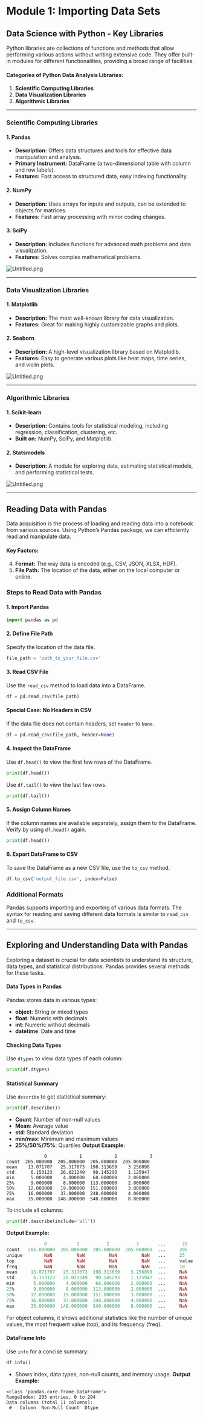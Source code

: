 

# Module 1: Importing Data Sets
## Data Science with Python - Key Libraries
Python libraries are collections of functions and methods that allow performing various actions without writing extensive code. They offer built-in modules for different functionalities, providing a broad range of facilities.
#### Categories of Python Data Analysis Libraries:
1. **Scientific Computing Libraries**
2. **Data Visualization Libraries**
3. **Algorithmic Libraries**

___
### Scientific Computing Libraries
#### 1. **Pandas**
- **Description:** Offers data structures and tools for effective data manipulation and analysis.
- **Primary Instrument:** DataFrame (a two-dimensional table with column and row labels).
- **Features:** Fast access to structured data, easy indexing functionality.
#### 2. **NumPy**
- **Description:** Uses arrays for inputs and outputs, can be extended to objects for matrices.
- **Features:** Fast array processing with minor coding changes.
#### 3. **SciPy**
- **Description:** Includes functions for advanced math problems and data visualization.
- **Features:** Solves complex mathematical problems.

![Untitled.png](https://prod-files-secure.s3.us-west-2.amazonaws.com/03e82b26-cccb-4906-bb56-adabcbdc0655/997ac361-58a8-4f04-bb0f-79fea4baa761/Untitled.png?X-Amz-Algorithm=AWS4-HMAC-SHA256&X-Amz-Content-Sha256=UNSIGNED-PAYLOAD&X-Amz-Credential=ASIAZI2LB466WCRM4JMX%2F20250204%2Fus-west-2%2Fs3%2Faws4_request&X-Amz-Date=20250204T141358Z&X-Amz-Expires=3600&X-Amz-Security-Token=IQoJb3JpZ2luX2VjEBYaCXVzLXdlc3QtMiJGMEQCIF6FP4PdOQXMZHLLLMqYGmXvOlPtkVs8bd43Xv8gPCY1AiBcR9OZoxZE0g29XF3VDf1zyWoQ3fwU1hl1Fr3pjVtmbSr%2FAwgvEAAaDDYzNzQyMzE4MzgwNSIMJRkaoEL2WgNCwtMbKtwDo1ZcCzIdi0kAh0UvW1N2CzCv%2BG2ZA0yEFhNa0NVyifMAyUzwKCnY7JJN5IKQSyDOQAd7iQUL6tKMWajZPy08Qh03Ys9KAy9nT8JLHeGcfW5xWODTaS7%2Bjni6prO%2BqV76nbK9Uq3IhcTzb6MEF%2B723BcZNWxhVjJo0EO69yG1R3q6BX%2FqxAf1s2NpT94%2BmtpDp8PFQROUS6aFHJPXqlHJ64iOIgW4jm9yJc6CWItjf86P9DJZlhsnZRuKJtIhEhjTpVjD6pg2zrHpopOay6U4p2IuNNATMZp9kC23dL7f2oIHwWlq%2BLYGxHJe%2B6HJGgwQ75QQHokALaARCzauHPgt4A5J1DDdQJncPeIc7b6YiEeJMSvWx4WklQrusueSGKOx5Gug2pPW5x39FBPMkhDVKgDYpvsggu0K4fTRBjpV8JN%2BpTiKZXREBFpaPheslzpIQFxjE7T%2F7jl8LDxzpKSzrAlWdsQjvVQFA4PiNCkl%2BCiK6F3MrDhJ0xJdoSxzxdMZDI917UOzryIkpmLDKi6hOLc04C9SSkreQs2r0DoiqhsAgEuanUZ6uER8qq1j7CUvmTYM%2BI3OpfQrtGR%2Born6vyvNvZYz5eQJjZrrzefBNzdgQo%2FTOckHGUKTUZkwy7yIvQY6pgElDQVqjSI2Ede2OpKx%2F%2FbjACDhFS5iu0nymf4RTgvFi5CHtP4KIfksSRilLa2uuJ8Cu5ZEfABWuOOQfLHglPJn4qIJaCi5UTBdYozBGoJH09c1ETNPURBKdM%2BvMxwcVB0SU1P5Jno0%2FqLjHXg2QmKvsosxOqfkv2iYJ1H0pcphIw0RoxUWam6%2B0cfRvPWKIGLFEDNE%2B1kavLGncd%2FYm59jjhykoj2z&X-Amz-Signature=470e6c636c8a71898b024b886d6930a45d73ebe5afd231190b8bb05281dbe9fa&X-Amz-SignedHeaders=host&x-id=GetObject)
___
### Data Visualization Libraries
#### 1. **Matplotlib**
- **Description:** The most well-known library for data visualization.
- **Features:** Great for making highly customizable graphs and plots.
#### 2. **Seaborn**
- **Description:** A high-level visualization library based on Matplotlib.
- **Features:** Easy to generate various plots like heat maps, time series, and violin plots.

![Untitled.png](https://prod-files-secure.s3.us-west-2.amazonaws.com/03e82b26-cccb-4906-bb56-adabcbdc0655/733d1e42-5a53-4fd8-90c1-3d85254369a6/Untitled.png?X-Amz-Algorithm=AWS4-HMAC-SHA256&X-Amz-Content-Sha256=UNSIGNED-PAYLOAD&X-Amz-Credential=ASIAZI2LB466XMJCGOLH%2F20250204%2Fus-west-2%2Fs3%2Faws4_request&X-Amz-Date=20250204T141357Z&X-Amz-Expires=3600&X-Amz-Security-Token=IQoJb3JpZ2luX2VjEBYaCXVzLXdlc3QtMiJHMEUCIQDjqBObU%2Fc9OYj0%2FkPwvnRioMJa7UKPk9hTLaTd5ivLJgIgW2bb65r6lZNboZKOM3FPT2CKCTOMXdeibJz5wkd%2BxgEq%2FwMILxAAGgw2Mzc0MjMxODM4MDUiDKRzzfNgHdrh6HIBkCrcA7gR305a5Y0O2F7Tx6VdWkVVzuJBRUWXOI%2BFphMt0IAhEzSKJXymjDgyUKK9Q%2FKBUo6YlNWnHQv72VIxr9tzNORkgXHgDtTKmHOxyB19lIAfJx%2FSx%2Fjqz2HV%2FogJ90Z8wpPEFSaJdfoQ3kTVTQluVFVa%2FJhxZHzAXRVwXqv%2F9aznTOiIviidEc90BBuOduvqdhQQ8a3ha39emb%2F0yVT%2Fegv6o3lCAnHGGjIYHic4B%2FSNa8v3MJIXeX0eIyc1xctSZCUt7WE0EzhDB%2FDoXDX7DnMeDAPBjUFMdVtd9pWnq9RQSlmJwlaNZ5QDpECQXFbMlZ94eNkWEjg4ZEJ1CrcoHP5hH0O2JJG0HE9UDmf8oEQ9DyYxqk2jUkTN6OGvcRNuLLRv09m2oHwRHeNCfbjQ2yI7GOG%2FAGuVyik1f922aOP3ODc4bbva83VaK8prmkyn8LUcX4Bd2OkJl9atciUtsR5PCMBnp8JHexfpIqJi7bXT2fgww5Y2%2F%2FYxvYmbfSt%2FElezb4DspA23LCmMvUzxTur%2B7TAT%2B8g8O4RjMF4tgJZKZkdjAFXwmgalP8pahxnqpRZs4LJPOa%2F%2F3R2Zw2lNHgcdSwK0tRBxULAMceci%2BM1gmSM1LV6EyT7cEEBKMJC9iL0GOqUBoHIAyD9SRKkrFA1Txxs70pzmfJBqQ6f%2FkhtwnY5TEgXME05TS%2BfsxM8nhKb2xCOOOrFKjiCCFzDC7Cj16IXp2fZ8%2B4KioaBUsVD86xv9eQTJn%2B2grblLFIuqe43pW2viR8%2BL9Cah3WotMh4xkgbZ0ZQlx2km1MgURe6iUsEv7tvRuYOgthpiDRGj3aUKG%2F5yPLhzV%2FDtECAfeGQSG%2B1VhlchjXZ%2B&X-Amz-Signature=3852b271f91d766b507f774df9355c3bbca83e06dfbc09a87e8714563ee651a8&X-Amz-SignedHeaders=host&x-id=GetObject)
___
### Algorithmic Libraries
#### 1. **Scikit-learn**
- **Description:** Contains tools for statistical modeling, including regression, classification, clustering, etc.
- **Built on:** NumPy, SciPy, and Matplotlib.
#### 2. **Statsmodels**
- **Description:** A module for exploring data, estimating statistical models, and performing statistical tests.

![Untitled.png](https://prod-files-secure.s3.us-west-2.amazonaws.com/03e82b26-cccb-4906-bb56-adabcbdc0655/c62885f5-417d-4179-834f-d68f8f2bdf39/Untitled.png?X-Amz-Algorithm=AWS4-HMAC-SHA256&X-Amz-Content-Sha256=UNSIGNED-PAYLOAD&X-Amz-Credential=ASIAZI2LB466XMJCGOLH%2F20250204%2Fus-west-2%2Fs3%2Faws4_request&X-Amz-Date=20250204T141357Z&X-Amz-Expires=3600&X-Amz-Security-Token=IQoJb3JpZ2luX2VjEBYaCXVzLXdlc3QtMiJHMEUCIQDjqBObU%2Fc9OYj0%2FkPwvnRioMJa7UKPk9hTLaTd5ivLJgIgW2bb65r6lZNboZKOM3FPT2CKCTOMXdeibJz5wkd%2BxgEq%2FwMILxAAGgw2Mzc0MjMxODM4MDUiDKRzzfNgHdrh6HIBkCrcA7gR305a5Y0O2F7Tx6VdWkVVzuJBRUWXOI%2BFphMt0IAhEzSKJXymjDgyUKK9Q%2FKBUo6YlNWnHQv72VIxr9tzNORkgXHgDtTKmHOxyB19lIAfJx%2FSx%2Fjqz2HV%2FogJ90Z8wpPEFSaJdfoQ3kTVTQluVFVa%2FJhxZHzAXRVwXqv%2F9aznTOiIviidEc90BBuOduvqdhQQ8a3ha39emb%2F0yVT%2Fegv6o3lCAnHGGjIYHic4B%2FSNa8v3MJIXeX0eIyc1xctSZCUt7WE0EzhDB%2FDoXDX7DnMeDAPBjUFMdVtd9pWnq9RQSlmJwlaNZ5QDpECQXFbMlZ94eNkWEjg4ZEJ1CrcoHP5hH0O2JJG0HE9UDmf8oEQ9DyYxqk2jUkTN6OGvcRNuLLRv09m2oHwRHeNCfbjQ2yI7GOG%2FAGuVyik1f922aOP3ODc4bbva83VaK8prmkyn8LUcX4Bd2OkJl9atciUtsR5PCMBnp8JHexfpIqJi7bXT2fgww5Y2%2F%2FYxvYmbfSt%2FElezb4DspA23LCmMvUzxTur%2B7TAT%2B8g8O4RjMF4tgJZKZkdjAFXwmgalP8pahxnqpRZs4LJPOa%2F%2F3R2Zw2lNHgcdSwK0tRBxULAMceci%2BM1gmSM1LV6EyT7cEEBKMJC9iL0GOqUBoHIAyD9SRKkrFA1Txxs70pzmfJBqQ6f%2FkhtwnY5TEgXME05TS%2BfsxM8nhKb2xCOOOrFKjiCCFzDC7Cj16IXp2fZ8%2B4KioaBUsVD86xv9eQTJn%2B2grblLFIuqe43pW2viR8%2BL9Cah3WotMh4xkgbZ0ZQlx2km1MgURe6iUsEv7tvRuYOgthpiDRGj3aUKG%2F5yPLhzV%2FDtECAfeGQSG%2B1VhlchjXZ%2B&X-Amz-Signature=79f60cd4668e8c228ddaab38af8e679e7feaef5624cc2430b3ad427a01e7ddd9&X-Amz-SignedHeaders=host&x-id=GetObject)
___
## Reading Data with Pandas
Data acquisition is the process of loading and reading data into a notebook from various sources. Using Python’s Pandas package, we can efficiently read and manipulate data.
#### Key Factors:
4. **Format:** The way data is encoded (e.g., CSV, JSON, XLSX, HDF).
5. **File Path:** The location of the data, either on the local computer or online.
### Steps to Read Data with Pandas
#### 1. **Import Pandas**
```python
import pandas as pd
```
#### 2. **Define File Path**
Specify the location of the data file.
```python
file_path = 'path_to_your_file.csv'
```
#### 3. **Read CSV File**
Use the `read_csv` method to load data into a DataFrame.
```python
df = pd.read_csv(file_path)
```
#### Special Case: No Headers in CSV
If the data file does not contain headers, set `header` to `None`.
```python
df = pd.read_csv(file_path, header=None)
```
#### 4. **Inspect the DataFrame**
Use `df.head()` to view the first few rows of the DataFrame.
```python
print(df.head())
```
Use `df.tail()` to view the last few rows.
```python
print(df.tail())
```
#### 5. **Assign Column Names**
If the column names are available separately, assign them to the DataFrame.
Verify by using `df.head()` again.
```python
print(df.head())
```
#### 6. **Export DataFrame to CSV**
To save the DataFrame as a new CSV file, use the `to_csv` method.
```python
df.to_csv('output_file.csv', index=False)
```
### Additional Formats
Pandas supports importing and exporting of various data formats. The syntax for reading and saving different data formats is similar to `read_csv` and `to_csv`.
___
## Exploring and Understanding Data with Pandas
Exploring a dataset is crucial for data scientists to understand its structure, data types, and statistical distributions. Pandas provides several methods for these tasks.
#### Data Types in Pandas
Pandas stores data in various types:
- **object**: String or mixed types
- **float**: Numeric with decimals
- **int**: Numeric without decimals
- **datetime**: Date and time
#### Checking Data Types
Use `dtypes` to view data types of each column:
```python
print(df.dtypes)
```
#### Statistical Summary
Use `describe` to get statistical summary:
```python
print(df.describe())
```
- **Count**: Number of non-null values
- **Mean**: Average value
- **std**: Standard deviation
- **min/max**: Minimum and maximum values
- **25%/50%/75%**: Quartiles
**Output Example:**
```plain text
              0            1            2            3
count  205.000000  205.000000  205.000000  205.000000
mean    13.071707   25.317073  198.313659    3.256098
std      6.153123   26.021249   90.145293    1.125947
min      5.000000    4.000000   68.000000    2.000000
25%      9.000000    8.000000  113.000000    2.000000
50%     12.000000   19.000000  151.000000    3.000000
75%     16.000000   37.000000  248.000000    4.000000
max     35.000000  148.000000  540.000000    8.000000
```
To include all columns:
```python
print(df.describe(include='all'))
```
**Output Example:**
```r
              0           1          2          3       ...      25       26       27
count   205.000000  205.000000  205.000000  205.000000  ...     205      205      205
unique        NaN         NaN         NaN         NaN   ...     25       25       25
top           NaN         NaN         NaN         NaN   ...     value    value    value
freq          NaN         NaN         NaN         NaN   ...     10       10       10
mean     13.071707   25.317073  198.313659    3.256098  ...     NaN      NaN      NaN
std       6.153123   26.021249   90.145293    1.125947  ...     NaN      NaN      NaN
min       5.000000    4.000000   68.000000    2.000000  ...     NaN      NaN      NaN
25%       9.000000    8.000000  113.000000    2.000000  ...     NaN      NaN      NaN
50%      12.000000   19.000000  151.000000    3.000000  ...     NaN      NaN      NaN
75%      16.000000   37.000000  248.000000    4.000000  ...     NaN      NaN      NaN
max      35.000000  148.000000  540.000000    8.000000  ...     NaN      NaN      NaN
```
For object columns, it shows additional statistics like the number of unique values, the most frequent value (top), and its frequency (freq).
#### DataFrame Info
Use `info` for a concise summary:
```python
df.info()
```
- Shows index, data types, non-null counts, and memory usage.
**Output Example:**
```less
<class 'pandas.core.frame.DataFrame'>
RangeIndex: 205 entries, 0 to 204
Data columns (total 11 columns):
 #   Column  Non-Null Count  Dtype
